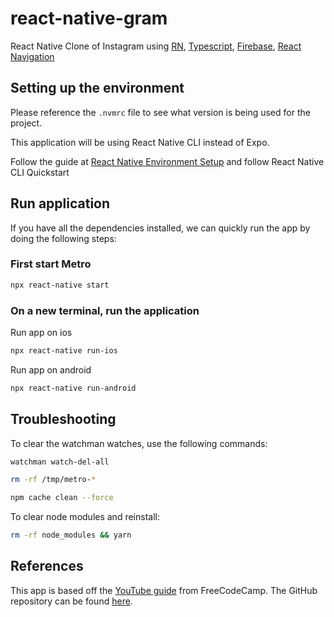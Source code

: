 # react-native-gram

React Native Clone of Instagram using [RN](https://reactnative.dev/), [Typescript](https://reactnative.dev/docs/typescript), [Firebase](https://firebase.google.com/), [React Navigation](https://reactnavigation.org/)

## Setting up the environment

Please reference the `.nvmrc` file to see what version is being used for the project.

This application will be using React Native CLI instead of Expo.

Follow the guide at [React Native Environment Setup](https://reactnative.dev/docs/environment-setup) and follow React Native CLI Quickstart

## Run application

If you have all the dependencies installed, we can quickly run the app by doing the following steps:

### First start Metro

```bash
npx react-native start
```

### On a new terminal, run the application

Run app on ios

```bash
npx react-native run-ios
```

Run app on android

```bash
npx react-native run-android
```

## Troubleshooting

To clear the watchman watches, use the following commands:

```bash
watchman watch-del-all
```

```bash
rm -rf /tmp/metro-*
```

```bash
npm cache clean --force
```

To clear node modules and reinstall:

```bash
rm -rf node_modules && yarn
```

## References

This app is based off the [YouTube guide](https://www.youtube.com/watch?v=1hPgQWbWmEk) from FreeCodeCamp. The GitHub repository can be found [here](https://github.com/SimCoderYoutube/InstagramClone).
